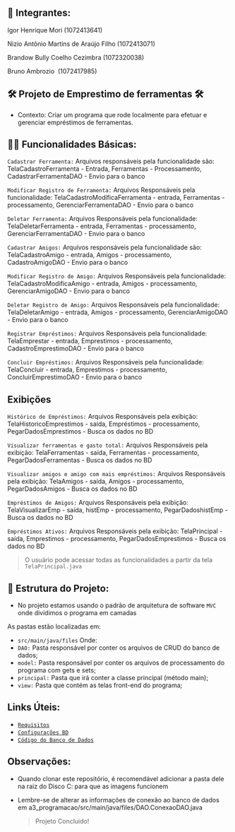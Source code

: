 ## 👦 Integrantes:
Igor Henrique Mori
(1072413641)

Nizio Antônio Martins de Araújo Filho 
(1072413071)

Brandow Bully Coelho Cezimbra
(1072320038)

Bruno Ambrozio 
(1072417985)

## 🛠️ Projeto de Emprestimo de ferramentas 🛠️ 

- Contexto: Criar um programa que rode localmente para efetuar e gerenciar empréstimos de ferramentas.

## 👨‍💻 Funcionalidades Básicas:

`Cadastrar Ferramenta:` Arquivos responsáveis pela funcionalidade são: TelaCadastroFerramenta - Entrada, Ferramentas - Processamento, CadastrarFerramentaDAO - Envio para o banco

`Modificar Registro de Ferramenta:` Arquivos Responsáveis pela funcionalidade: TelaCadastroModificaFerramenta - entrada, Ferramentas - processamento, GerenciarFerramentaDAO - Envio para o banco

`Deletar Ferramenta:` Arquivos Responsáveis pela funcionalidade: TelaDeletarFerramenta - entrada, Ferramentas - processamento, GerenciarFerramentaDAO - Envio para o banco


`Cadastrar Amigos:` Arquivos responsáveis pela funcionalidade são: TelaCadastroAmigo - entrada, Amigos - processamento, CadastroAmigoDAO - Envio para o banco

`Modificar Registro de Amigo:` Arquivos Responsáveis pela funcionalidade: TelaCadastroModificaAmigo - entrada, Amigos - processamento, GerenciarAmigoDAO - Envio para o banco

`Deletar Registro de Amigo:` Arquivos Responsáveis pela funcionalidade: TelaDeletarAmigo - entrada, Amigos - processamento, GerenciarAmigoDAO - Envio para o banco

`Registrar Empréstimos:` Arquivos Responsáveis pela funcionalidade: TelaEmprestar - entrada, Emprestimos - processamento, CadastroEmprestimoDAO - Envio para o banco

`Concluir Empréstimos:` Arquivos Responsáveis pela funcionalidade: TelaConcluir - entrada, Emprestimos - processamento, ConcluirEmprestimoDAO - Envio para o banco

## Exibições

`Histórico de Empréstimos:` Arquivos Responsáveis pela exibição: TelaHistoricoEmprestimos - saída, Empréstimos - processamento, PegarDadosEmprestimos - Busca os dados no BD

`Visualizar ferramentas e gasto total:` Arquivos Responsáveis pela exibição: TelaFerramentas - saída, Ferramentas - processamento, PegarDadosFerramentas - Busca os dados no BD

`Visualizar amigos e amigo com mais empréstimos:` Arquivos Responsáveis pela exibição: TelaAmigos - saída, Amigos - processamento, PegarDadosAmigos - Busca os dados no BD

`Empréstimos de Amigos:` Arquivos Responsáveis pela exibição: TelaVisualizarEmp - saída, histEmp - processamento, PegarDadoshistEmp - Busca os dados no BD

`Empréstimos Ativos:` Arquivos Responsáveis pela exibição: TelaPrincipal - saída, Emprestimos - processamento, PegarDadosEmprestimos - Busca os dados no BD

> O usuário pode acessar todas as funcionalidades a partir da tela `TelaPrincipal.java`

## 📁 Estrutura do Projeto:

- No projeto estamos usando o padrão de arquitetura de software `MVC` onde dividimos o programa em camadas

As pastas estão localizadas em:
- `src/main/java/files`
Onde:
 - `DAO:` Pasta responsável por conter os arquivos de CRUD do banco de dados;
 - `model:` Pasta responsável por conter os arquivos de processamento do programa com gets e sets;
 - `principal:` Pasta que irá conter a classe principal (método main);
 - `view:` Pasta que contém as telas front-end do programa;

## Links Úteis: 

- [`Requisitos`](https://github.com/IgorHenM/A3_Emprestimo_de_Ferramentas/blob/main/Requisitos)
- [`Configurações BD`](https://github.com/IgorHenM/A3_Emprestimo_de_Ferramentas/blob/main/DB_config)
- [`Código do Banco de Dados`](https://github.com/IgorHenM/A3_Emprestimo_de_Ferramentas/blob/main/scriptBD.sql)


## Observações:

- Quando clonar este repositório, é recomendável adicionar a pasta dele na raiz do Disco C: para que as imagens funcionem
- Lembre-se de alterar as informações de conexão ao banco de dados em a3_programacao/src/main/java/files/DAO.ConexaoDAO.java

  > Projeto Concluido!
